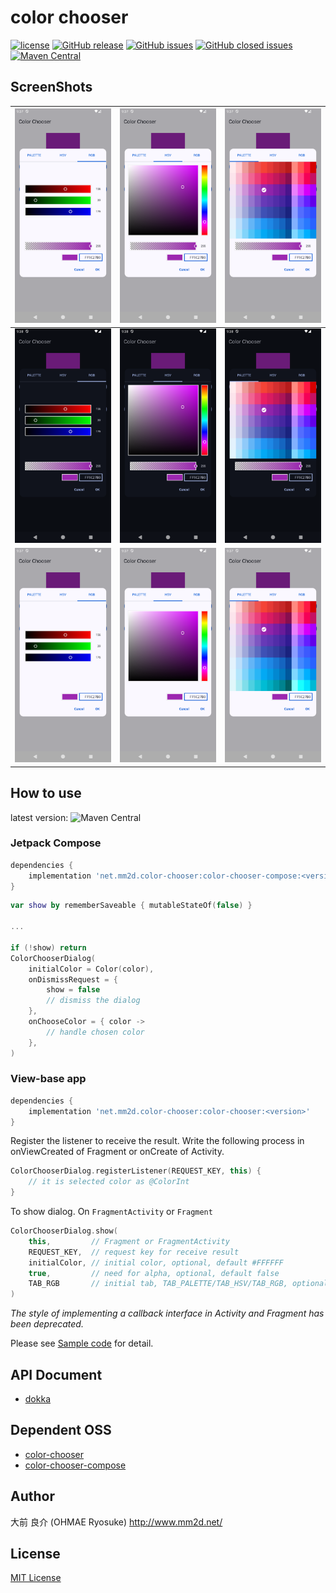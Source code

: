 # color chooser

[![license](https://img.shields.io/github/license/ohmae/color-chooser.svg)](./LICENSE)
[![GitHub release](https://img.shields.io/github/release/ohmae/color-chooser.svg)](https://github.com/ohmae/color-chooser/releases)
[![GitHub issues](https://img.shields.io/github/issues/ohmae/color-chooser.svg)](https://github.com/ohmae/color-chooser/issues)
[![GitHub closed issues](https://img.shields.io/github/issues-closed/ohmae/color-chooser.svg)](https://github.com/ohmae/color-chooser/issues?q=is%3Aissue+is%3Aclosed)
[![Maven Central](https://img.shields.io/maven-central/v/net.mm2d.color-chooser/color-chooser)](https://search.maven.org/artifact/net.mm2d.color-chooser/color-chooser)

## ScreenShots

|![](readme/1.png)|![](readme/2.png)|![](readme/3.png)|
|:-:|:-:|:-:|
|![](readme/4.png)|![](readme/5.png)|![](readme/6.png)|
|![](readme/7.png)|![](readme/8.png)|![](readme/9.png)|

## How to use

latest version: ![Maven Central](https://img.shields.io/maven-central/v/net.mm2d.color-chooser/color-chooser)

### Jetpack Compose

```gradle
dependencies {
    implementation 'net.mm2d.color-chooser:color-chooser-compose:<version>'
}
```

```kotlin
var show by rememberSaveable { mutableStateOf(false) }

...

if (!show) return
ColorChooserDialog(
    initialColor = Color(color),
    onDismissRequest = {
        show = false
        // dismiss the dialog 
    },
    onChooseColor = { color ->
        // handle chosen color
    },
)
```

### View-base app

```gradle
dependencies {
    implementation 'net.mm2d.color-chooser:color-chooser:<version>'
}
```

Register the listener to receive the result.
Write the following process in onViewCreated of Fragment or onCreate of Activity.

```kotlin
ColorChooserDialog.registerListener(REQUEST_KEY, this) {
    // it is selected color as @ColorInt
}
```

To show dialog. On `FragmentActivity` or `Fragment`

```kotlin
ColorChooserDialog.show(
    this,         // Fragment or FragmentActivity
    REQUEST_KEY,  // request key for receive result
    initialColor, // initial color, optional, default #FFFFFF
    true,         // need for alpha, optional, default false
    TAB_RGB       // initial tab, TAB_PALETTE/TAB_HSV/TAB_RGB, optional, default  TAB_PALETTE
)
```

*The style of implementing a callback interface in Activity and Fragment has been deprecated.*

Please see [Sample code](sample/src/main/java/net/mm2d/color/chooser/sample/MainActivity.kt) for detail.

## API Document

- [dokka](https://ohmae.github.io/color-chooser/dokka/)

## Dependent OSS

- [color-chooser](./chooser/dependencies/releaseRuntimeClasspath.txt)
- [color-chooser-compose](./chooser-compose/dependencies/releaseRuntimeClasspath.txt)

## Author

大前 良介 (OHMAE Ryosuke)
http://www.mm2d.net/

## License

[MIT License](./LICENSE)
